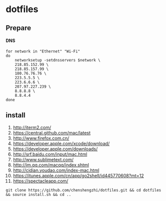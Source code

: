 # dotfiles


## Prepare

#### DNS

```
for network in "Ethernet" "Wi-Fi"
do
	networksetup -setdnsservers $network \
	218.85.152.99 \
	218.85.157.99 \
	180.76.76.76 \
	223.5.5.5 \
	223.6.6.6 \
	207.97.227.239 \
	8.8.8.8 \
	8.8.4.4
done	
```

## install

1. http://iterm2.com/
2. https://central.github.com/mac/latest
3. http://www.firefox.com.cn/
4. https://developer.apple.com/xcode/download/
5. https://developer.apple.com/downloads/
6. http://srf.baidu.com/input/mac.html
7. http://www.sublimetext.com/
8. http://im.qq.com/macqq/index.shtml
9. http://cidian.youdao.com/index-mac.html
10. https://itunes.apple.com/cn/app/go2shell/id445770608?mt=12
11. https://spectacleapp.com/

```
git clone https://github.com/chenshengzhi/dotfiles.git && cd dotfiles && source install.sh && cd ..
```
